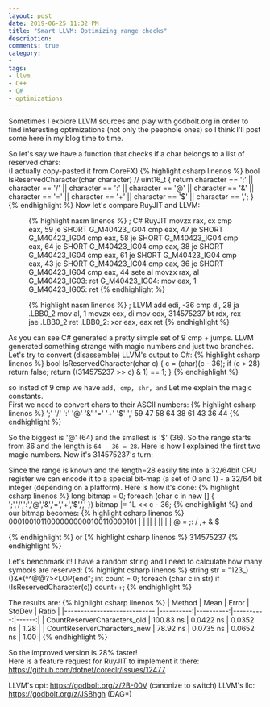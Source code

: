 ```yaml
---
layout: post
date: 2019-06-25 11:32 PM
title: "Smart LLVM: Optimizing range checks"
description: 
comments: true
category: 
-
tags:
- llvm
- C++
- C#
- optimizations
---
```


Sometimes I explore LLVM sources and play with godbolt.org in order to find interesting optimizations (not only the peephole ones) so I think I'll post some here in my blog time to time. 

So let's say we have a function that checks if a char belongs to a list of reserved chars:  
(I actually copy-pasted it from CoreFX)
{% highlight csharp linenos %}
bool IsReservedCharacter(char character) // uint16_t
{
    return character == ';'
        || character == '/'
        || character == ':'
        || character == '@'
        || character == '&'
        || character == '='
        || character == '+'
        || character == '$'
        || character == ',';
}
{% endhighlight %}
Now let's compare RuyJIT and LLVM:
<!--more-->

<figure class="alignleft">
{% highlight nasm linenos %}
; C# RuyJIT
  movzx    rax, cx
  cmp      eax, 59
  je       SHORT G_M40423_IG04
  cmp      eax, 47
  je       SHORT G_M40423_IG04
  cmp      eax, 58
  je       SHORT G_M40423_IG04
  cmp      eax, 64
  je       SHORT G_M40423_IG04
  cmp      eax, 38
  je       SHORT G_M40423_IG04
  cmp      eax, 61
  je       SHORT G_M40423_IG04
  cmp      eax, 43
  je       SHORT G_M40423_IG04
  cmp      eax, 36
  je       SHORT G_M40423_IG04  
  cmp      eax, 44
  sete     al
  movzx    rax, al
G_M40423_IG03:
  ret      
G_M40423_IG04:
  mov      eax, 1
G_M40423_IG05:
  ret
{% endhighlight %}
</figure>

<figure class="alignleft">
{% highlight nasm linenos %}
; LLVM
  add edi, -36
  cmp di, 28
  ja .LBB0_2
  mov al, 1
  movzx ecx, di
  mov edx, 314575237        
  bt rdx, rcx
  jae .LBB0_2
  ret
.LBB0_2:
  xor eax, eax
  ret
{% endhighlight %}
</figure>
<figure class="aligncenter">
</figure>

As you can see C# generated a pretty simple set of 9 cmp + jumps. LLVM generated something strange with magic numbers and just two branches. Let's try to convert (disassemble) LLVM's output to C#:
{% highlight csharp linenos %}
bool IsReservedCharacter(char c)
{
    c = (char)(c - 36);
    if (c > 28) return false;
    return ((314575237 >> c) & 1) == 1;
}
{% endhighlight %}

so insted of 9 cmp we have `add, cmp, shr, and`
Let me explain the magic constants.  
First we need to convert chars to their ASCII numbers:
{% highlight csharp linenos %}
';' '/' ':' '@' '&' '=' '+' '$' ','
59  47  58  64  38  61  43  36  44
{% endhighlight %}

So the biggest is '@' (64) and the smallest is '$' (36). So the range starts from 36 and the length is `64 - 36 = 28`. Here is how I explained the first two magic numbers. Now it's 314575237's turn:

Since the range is known and the length=28 easily fits into a 32/64bit CPU register we can encode it to a special bit-map (a set of 0 and 1) - a 32/64 bit integer (depending on a platform).
Here is how it's done:
{% highlight csharp linenos %}
long bitmap = 0;
foreach (char c in new [] { ';','/',':','@','&','=','+','$',',' })
    bitmap |= 1L << c - 36;
{% endhighlight %}
and our bitmap becomes:
{% highlight csharp linenos %}
00010010110000000000100110000101
   |  | ||          |  ||    | |
   @  = ;:          /  ,+    & $
  
{% endhighlight %}
or
{% highlight csharp linenos %}
314575237
{% endhighlight %}

Let's benchmark it! I have a random string and I need to calculate how many symbols are reserved:
{% highlight csharp linenos %}
string str = "123_)()&*(^^@@$%!*&*()@*(%(+)@_+*(&^%$?><LOP{end";
int count = 0;
foreach (char c in str)
    if (IsReservedCharacter(c))
        count++;
{% endhighlight %}

The results are:
{% highlight csharp linenos %}
|                      Method |      Mean |     Error |    StdDev | Ratio |
|---------------------------- |----------:|----------:|----------:|------:|
| CountReserverCharacters_old | 100.83 ns | 0.0422 ns | 0.0352 ns |  1.28 |
| CountReserverCharacters_new |  78.92 ns | 0.0735 ns | 0.0652 ns |  1.00 |
{% endhighlight %}

So the improved version is 28% faster!  
Here is a feature request for RuyJIT to implement it there: https://github.com/dotnet/coreclr/issues/12477

LLVM's opt: https://godbolt.org/z/2B-00V (canonize to switch)
LLVM's llc: https://godbolt.org/z/JSBhgh (DAG*)

